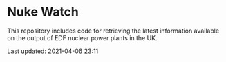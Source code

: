 # Nuke Watch

This repository includes code for retrieving the latest information available on the output of EDF nuclear power plants in the UK.

Last updated: 2021-04-06 23:11